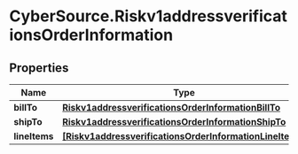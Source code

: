 # CyberSource.Riskv1addressverificationsOrderInformation

## Properties
Name | Type | Description | Notes
------------ | ------------- | ------------- | -------------
**billTo** | [**Riskv1addressverificationsOrderInformationBillTo**](Riskv1addressverificationsOrderInformationBillTo.md) |  | [optional] 
**shipTo** | [**Riskv1addressverificationsOrderInformationShipTo**](Riskv1addressverificationsOrderInformationShipTo.md) |  | [optional] 
**lineItems** | [**[Riskv1addressverificationsOrderInformationLineItems]**](Riskv1addressverificationsOrderInformationLineItems.md) |  | [optional] 


